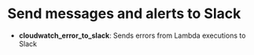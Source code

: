Send messages and alerts to Slack
==================

* **cloudwatch_error_to_slack**: Sends errors from Lambda executions to Slack

